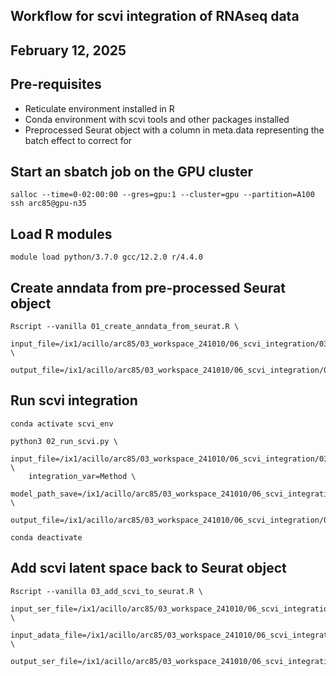 ## Workflow for scvi integration of RNAseq data
## February 12, 2025

## Pre-requisites 
- Reticulate environment installed in R
- Conda environment with scvi tools and other packages installed
- Preprocessed Seurat object with a column in meta.data representing the batch effect to correct for

## Start an sbatch job on the GPU cluster
```
salloc --time=0-02:00:00 --gres=gpu:1 --cluster=gpu --partition=A100
ssh arc85@gpu-n35
```

## Load R modules
```
module load python/3.7.0 gcc/12.2.0 r/4.4.0
```

## Create anndata from pre-processed Seurat object
```
Rscript --vanilla 01_create_anndata_from_seurat.R \
	input_file=/ix1/acillo/arc85/03_workspace_241010/06_scvi_integration/03_output/pbmcsca_ser_obj.rds \
	output_file=/ix1/acillo/arc85/03_workspace_241010/06_scvi_integration/03_output/pbmcsca_adata_obj_250212.h5ad
```

## Run scvi integration
```
conda activate scvi_env

python3 02_run_scvi.py \
	input_file=/ix1/acillo/arc85/03_workspace_241010/06_scvi_integration/03_output/pbmcsca_adata_obj_250212.h5ad \
	integration_var=Method \
	model_path_save=/ix1/acillo/arc85/03_workspace_241010/06_scvi_integration/03_output/pbmcsca_scvi_model_obj_250212 \
	output_file=/ix1/acillo/arc85/03_workspace_241010/06_scvi_integration/03_output/pbmcsca_adata_scvi_250212.h5ad

conda deactivate
```

## Add scvi latent space back to Seurat object 
```
Rscript --vanilla 03_add_scvi_to_seurat.R \
	input_ser_file=/ix1/acillo/arc85/03_workspace_241010/06_scvi_integration/03_output/pbmcsca_ser_obj.rds \
	input_adata_file=/ix1/acillo/arc85/03_workspace_241010/06_scvi_integration/03_output/pbmcsca_adata_scvi_250212.h5ad \
	output_ser_file=/ix1/acillo/arc85/03_workspace_241010/06_scvi_integration/03_output/pbmcsca_ser_scvi_250212.rds
```